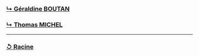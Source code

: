 ### [↳ Géraldine BOUTAN](Géraldine_BOUTAN/README.MD)

### [↳ Thomas MICHEL](Thomas_MICHEL/README.MD)

---

### [↺ Racine](../README.MD)
